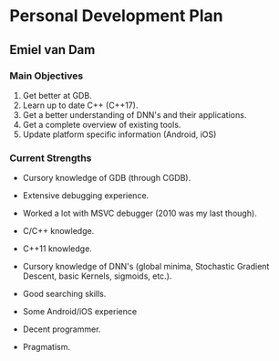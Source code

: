 # Personal Development Plan
## Emiel van Dam

### Main Objectives
1. Get better at GDB.
2. Learn up to date C++ (C++17).
3. Get a better understanding of DNN's and their applications.
4. Get a complete overview of existing tools. 
5. Update platform specific information (Android, iOS)

### Current Strengths
* Cursory knowledge of GDB (through CGDB).
* Extensive debugging experience.
* Worked a lot with MSVC debugger (2010 was my last though).

* C/C++ knowledge.
* C++11 knowledge.

* Cursory knowledge of DNN's (global minima, Stochastic Gradient Descent, basic Kernels, sigmoids, etc.).

* Good searching skills.

* Some Android/iOS experience

* Decent programmer.
* Pragmatism.

### 
